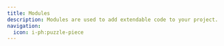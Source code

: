 ```yaml
---
title: Modules
description: Modules are used to add extendable code to your project.
navigation:
  icon: i-ph:puzzle-piece
---
```

